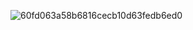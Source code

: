 ![60fd063a58b6816cecb10d63fedb6ed0](https://github.com/user-attachments/assets/0c887428-e17f-4df1-8166-de606cf3f07b)


